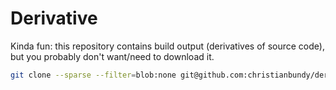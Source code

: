 # Derivative

Kinda fun: this repository contains build output (derivatives of source code), but you probably don't want/need to download it.

```sh
git clone --sparse --filter=blob:none git@github.com:christianbundy/derivative.git
```

